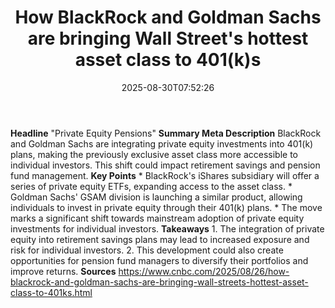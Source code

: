 ﻿---
title: "How BlackRock and Goldman Sachs are bringing Wall Street's hottest asset class to 401(k)s"
date: "2025-08-30T07:52:26"
category: "Markets"
summary: ""
slug: "how blackrock and goldman sachs are bringing wall streets ho"
source_urls:
  - "https://www.cnbc.com/2025/08/26/how-blackrock-and-goldman-sachs-are-bringing-wall-streets-hottest-asset-class-to-401ks.html"
seo:
  title: "How BlackRock and Goldman Sachs are bringing Wall Street's hottest asset class to 401(k)s | Hash n Hedge"
  description: ""
  keywords: ["news", "markets", "brief"]
---
**Headline** "Private Equity Pensions"  **Summary Meta Description** BlackRock and Goldman Sachs are integrating private equity investments into 401(k) plans, making the previously exclusive asset class more accessible to individual investors. This shift could impact retirement savings and pension fund management.   **Key Points**  * BlackRock's iShares subsidiary will offer a series of private equity ETFs, expanding access to the asset class. * Goldman Sachs' GSAM division is launching a similar product, allowing individuals to invest in private equity through their 401(k) plans. * The move marks a significant shift towards mainstream adoption of private equity investments for individual investors.  **Takeaways**  1. The integration of private equity into retirement savings plans may lead to increased exposure and risk for individual investors. 2. This development could also create opportunities for pension fund managers to diversify their portfolios and improve returns.  **Sources** https://www.cnbc.com/2025/08/26/how-blackrock-and-goldman-sachs-are-bringing-wall-streets-hottest-asset-class-to-401ks.html 
